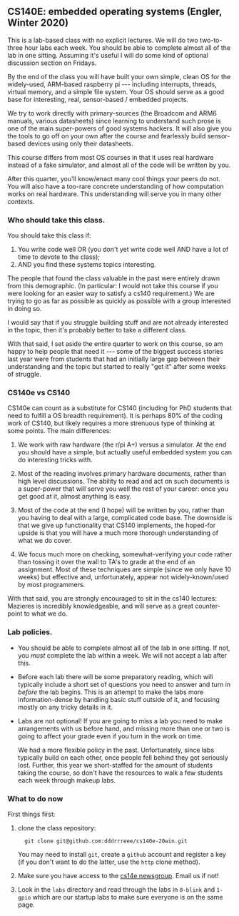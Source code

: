 ## CS140E: embedded operating systems (Engler, Winter 2020)

This is a lab-based class with no explicit lectures.  We will do two
two-to-three hour labs each week.  You should be able to complete almost
all of the lab in one sitting.  Assuming it's useful I will do some kind
of optional discussion section on Fridays.

By the end of the class you will have built your own simple, clean OS
for the widely-used, ARM-based raspberry pi --- including interrupts,
threads, virtual memory, and a simple file system.  Your OS should serve
as a good base for interesting, real, sensor-based / embedded projects.

We try to work directly with primary-sources (the Broadcom and ARM6
manuals, various datasheets) since learning to understand such prose
is one of the main super-powers of good systems hackers.  It will also
give you the tools to go off on your own after the course and fearlessly
build sensor-based devices using only their datasheets.

This course differs from most OS courses in that it uses real hardware
instead of a fake simulator, and almost all of the code will be written
by you.

After this quarter, you'll know/enact many cool things your peers do not.
You will also have a too-rare concrete understanding of how computation
works on real hardware.   This understanding will serve you in many
other contexts.

### Who should take this class.

You should take this class if:
   1. You write code well OR (you don't yet write code well AND have a lot of time
   to devote to the class);
   2. AND you find these systems topics interesting.

The people that found the class valuable in the past were entirely drawn
from this demographic.  (In particular: I would not take this course
if you were looking for an easier way to satisfy a cs140 requirement.)
We are trying to go as far as possible as quickly as possible with a
group interested in doing so.  

I would say that if you struggle building stuff and are not already
interested in the topic, then it's probably better to take a different
class.

With that said, I set aside the entire quarter to work on this course,
so am happy to help people that need it --- some of the biggest success
stories last year were from students that had an initially large gap
between their understanding and the topic but started to really "get it"
after some weeks of struggle.

### CS140e vs CS140

CS140e can count as a substitute for CS140 (including for PhD students
that need to fulfill a OS breadth requirement).  It is perhaps 80% of
the coding work of CS140, but likely requires a more strenuous type of
thinking at some points.  The main differences:

 1. We work with raw hardware (the r/pi A+) versus a simulator.  At the
       end you should have a simple, but actually useful embedded system
       you can do interesting tricks with.

 2. Most of the reading involves primary hardware documents, rather
       than high level discussions.   The ability to read and act on
       such documents is a super-power that will serve you well the rest of
       your career:  once you get good at it, almost anything is easy.

 3. Most of the code at the end (I hope) will be written by you, rather
       than you having to deal with a large, complicated code base.
       The downside is that we give up functionality that CS140
       implements, the hoped-for upside is that you will have a much
       more thorough understanding of what we do cover.

 4. We focus much more on checking, somewhat-verifying your code rather
       than tossing it over the wall to TA's to grade at the end of
       an assignment.  Most of these techniques are simple (since we
       only have 10 weeks) but effective and, unfortunately, appear not
       widely-known/used by most programmers.

With that said, you are strongly encouraged to sit in the cs140
lectures: Mazieres is incredibly knowledgeable, and will serve as a
great counter-point to what we do.

### Lab policies.

   - You should be able to complete almost all of the lab in one sitting.
     If not, you *must* complete the lab within a week.  We will not
     accept a lab after this.

   - Before each lab there will be some preparatory reading, which will
     typically include a short set of questions you need to answer and
     turn in *before* the lab begins.  This is an attempt to make the
     labs more information-dense by handling basic stuff outside of it,
     and focusing mostly on any tricky details in it.

   - Labs are not optional!   If you are going to miss a lab you need
     to make arrangements with us before hand, and missing more than
     one or two is going to affect your grade even if you turn in the
     work on time.

     We had a more flexible policy in the past.  Unfortunately, since
     labs typically build on each other, once people fell behind they
     got seriously lost.  Further, this year we short-staffed for the
     amount of students taking the course, so don't have the resources
     to walk a few students each week through makeup labs.

### What to do now

First things first: 

   1. clone the class repository:

            git clone git@github.com:dddrrreee/cs140e-20win.git

      You may need to install `git`, create a `github` account and
      register a key (if you don't want to do the latter, use the `http`
      clone method).

   2. Make sure you have access to the [cs14e
       newsgroup](https://groups.google.com/forum/#!forum/cs140e-win20).
       Email us if not!

   3. Look in the `labs` directory and read through the labs in `0-blink`
      and `1-gpio` which are our startup labs to make sure everyone is
      on the same page.
